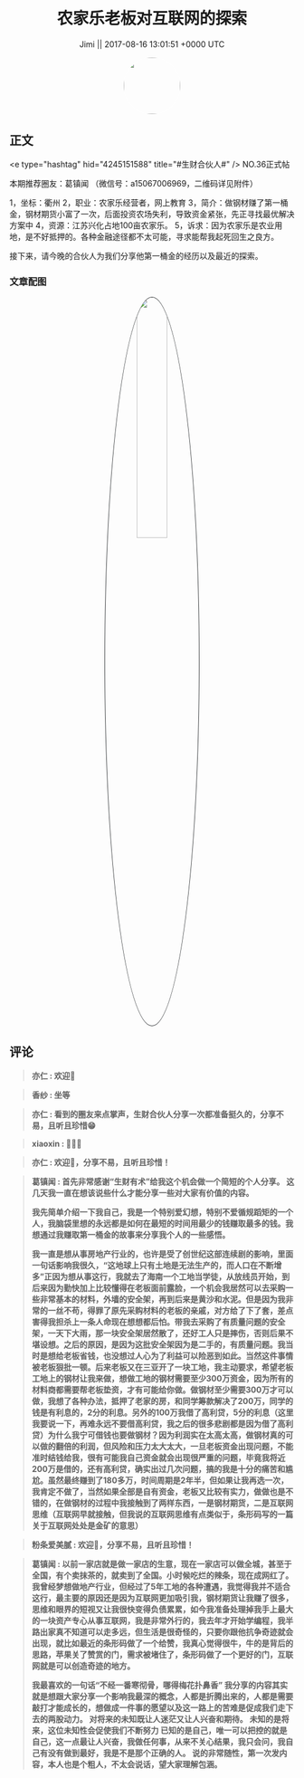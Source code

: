 <h1 align="center">农家乐老板对互联网的探索</h1>




<p align="center">
    <a>Jimi || 2017-08-16 13:01:51 &#43;0000 UTC</a>
</p>

<div align="center">
    <img src="https://images.zsxq.com/FiWv5yIogjugrkjGNdMOpLbJJQQg?e=1590940799&amp;token=kIxbL07-8jAj8w1n4s9zv64FuZZNEATmlU_Vm6zD:3hf7dVV6u5P9ulK0iGgaBqJE7yo=" width="100" height="100" style="border:1px solid;border-radius:50%; color:#ffffff"/>
</div>




## 正文

<div>
&lt;e type=&#34;hashtag&#34; hid=&#34;4245151588&#34; title=&#34;#生财合伙人#&#34; /&gt;  NO.36正式帖

本期推荐圈友：葛镇闻
（微信号：a15067006969，二维码详见附件）

1，坐标：衢州
2，职业：农家乐经营者，网上教育
3，简介：做钢材赚了第一桶金，钢材期货小富了一次，后面投资农场失利，导致资金紧张，先正寻找最优解决方案中
4，资源：江苏兴化占地100亩农家乐。
5，诉求：因为农家乐是农业用地，是不好抵押的。各种金融途径都不太可能，寻求能帮我起死回生之良方。

接下来，请今晚的合伙人为我们分享他第一桶金的经历以及最近的探索。
</div>

### 文章配图

<div class="image" align="center">

<img src="https://images.zsxq.com/FomC14EQGDsFhXuhfRACRPeHkkrZ?e=1590940799&amp;token=kIxbL07-8jAj8w1n4s9zv64FuZZNEATmlU_Vm6zD:4zRtwewDC0KKjFOiG75KectEr84=" width="33%" height="33%" style="border:1px solid;border-radius:50%; color:#3c3f41"/>

</div>


## 评论

<div align="left">
<div>

<blockquote >
<span> <strong>亦仁 : 欢迎👏 </strong></span>
</blockquote>

<blockquote >
<span> <strong>香纱 : 坐等 </strong></span>
</blockquote>

<blockquote >
<span> <strong>亦仁 : 看到的圈友来点掌声，生财合伙人分享一次都准备挺久的，分享不易，且听且珍惜😁 </strong></span>
</blockquote>

<blockquote >
<span> <strong>xiaoxin : 👏👏👏 </strong></span>
</blockquote>

<blockquote >
<span> <strong>亦仁 : 欢迎👏，分享不易，且听且珍惜！ </strong></span>
</blockquote>

<blockquote >
<span> <strong>葛镇闻 : 首先非常感谢“生财有术”给我这个机会做一个简短的个人分享。
这几天我一直在想该说些什么才能分享一些对大家有价值的内容。

我先简单介绍一下我自己，我是一个特别爱幻想，特别不爱循规蹈矩的一个人，我脑袋里想的永远都是如何在最短的时间用最少的钱赚取最多的钱。我想通过我赚取第一桶金的故事来分享我个人的一些感悟。

我一直是想从事房地产行业的，也许是受了创世纪这部连续剧的影响，里面一句话影响我很久，“这地球上只有土地是无法生产的，而人口在不断增多”正因为想从事这行，我就去了海南一个工地当学徒，从放线员开始，到后来因为勤快加上比较懂得在老板面前露脸，一个机会我居然可以去采购一些非常基本的材料，外墙的安全架，再到后来是黄沙和水泥。但是因为我非常的一丝不苟，得罪了原先采购材料的老板的亲戚，对方给了下了套，差点害得我担杀上一条人命现在想想都后怕。带我去采购了有质量问题的安全架，一天下大雨，那一块安全架居然散了，还好工人只是摔伤，否则后果不堪设想。之后的原因，是因为这批安全架因为是二手的，有质量问题。我当时是想给老板省钱，也没想过人心为了利益可以险恶到如此。当然这件事情被老板狠批一顿。后来老板又在三亚开了一块工地，我主动要求，希望老板工地上的钢材让我来做，想做工地的钢材需要至少300万资金，因为所有的材料商都需要帮老板垫资，才有可能给你做。做钢材至少需要300万才可以做，我想了各种办法，抵押了老家的房，和同学筹款解决了200万，同学的钱是有利息的，2分的利息。另外的100万我借了高利贷，5分的利息（这里我要说一下，再难永远不要借高利贷，我之后的很多悲剧都是因为借了高利贷）为什么我宁可借钱也要做钢材？因为利润实在太高太高，做钢材真的可以做的翻倍的利润，但风险和压力太大太大，一旦老板资金出现问题，不能准时结钱给我，很有可能我自己资金就会出现很严重的问题，毕竟我将近200万是借的，还有高利贷，确实出过几次问题，搞的我是十分的痛苦和尴尬。虽然最终赚到了180多万，时间周期是2年半，但如果让我再选一次，我肯定不做了，当然如果全部是自有资金，老板又比较有实力，做做也是不错的，在做钢材的过程中我接触到了两样东西，一是钢材期货，二是互联网思维（互联网早就接触，但我说的互联网思维有点类似于，条形码写的一篇关于互联网处处是金矿的意思） </strong></span>
</blockquote>

<blockquote >
<span> <strong>粉条爱美腻 : 欢迎👏，分享不易，且听且珍惜！ </strong></span>
</blockquote>

<blockquote >
<span> <strong>葛镇闻 : 以前一家店就是做一家店的生意，现在一家店可以做全城，甚至于全国，有个卖抹茶的，就卖到了全国。小时候吃烂的辣条，现在成网红了。我曾经梦想做地产行业，但经过了5年工地的各种遭遇，我觉得我并不适合这行，最主要的原因还是因为互联网更加吸引我，钢材期货让我赚了很多，思维和眼界的短视又让我很快变得负债累累，如今我准备处理掉我手上最大的一块资产专心从事互联网，我是非常外行的，我去年才开始学编程，我半路出家真不知道可以走多远，但生活是很奇怪的，只要你跟他抗争奇迹就会出现，就比如最近的条形码做了一个给赞，我真心觉得很牛，牛的是背后的思路，苹果关了赞赏的门，需求被堵住了，条形码做了一个更好的门，互联网就是可以创造奇迹的地方。

我最喜欢的一句话“不经一番寒彻骨，哪得梅花扑鼻香”
我分享的内容其实就是想跟大家分享一个影响我最深的概念，人都是折腾出来的，人都是需要敲打才能成长的，想做成一件事的愿望以及这一路上的苦难是促成我们走下去的两股动力。
对将来的未知既让人迷茫又让人兴奋和期待。
未知的是将来，这位未知性会促使我们不断努力
已知的是自己，唯一可以把控的就是自己，这一点最让人兴奋，我做任何事，从来不关心结果，我只会问，我自己有没有做到最好，我是不是那个正确的人。
说的非常随性，第一次发内容，本人也是个粗人，不太会说话，望大家理解包涵。 </strong></span>
</blockquote>

</div>
</div>